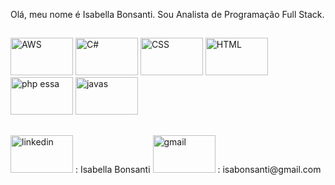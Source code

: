 Olá, meu nome é Isabella Bonsanti. Sou Analista de Programação Full Stack.
##

<img width="100" height="60" alt="AWS" src="https://github.com/user-attachments/assets/3090f4b3-d76b-4ea3-a247-264f083d85ae" />
<img width="100" height="60" alt="C#" src="https://github.com/user-attachments/assets/8e714fe8-0db3-4bee-a051-adc8979487b0" />
<img width="100" height="60" alt="CSS" src="https://github.com/user-attachments/assets/8d55fe51-822f-48a7-ac0e-dcc8b45083db" />
<img width="100" height="60" alt="HTML" src="https://github.com/user-attachments/assets/1dd30fee-8d07-491e-806f-0b10d49be7d8" />
<img width="100" height="60" alt="php essa" src="https://github.com/user-attachments/assets/8b5be439-dab7-4d90-b28a-448fca80abca" />
<img width="100" height="60" alt="javas" src="https://github.com/user-attachments/assets/46c4f48a-51ef-42f7-b9b4-db25d02246cf" />

##

<img width="100" height="60" alt="linkedin" src="https://github.com/user-attachments/assets/7b1d21d6-85ed-4ba0-88e3-06f908758909" />
: Isabella Bonsanti
<img width="100" height="60" alt="gmail" src="https://github.com/user-attachments/assets/6a0764aa-05fd-4f54-9f3d-f92a5eb621b5" />
: isabonsanti@gmail.com







